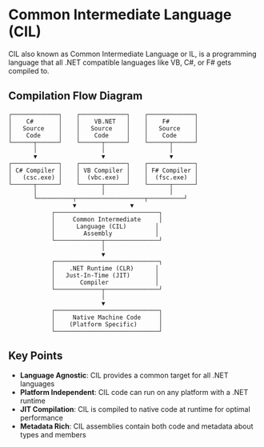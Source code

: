 # Common Intermediate Language (CIL)

CIL also known as Common Intermediate Language or IL, is a programming language that all .NET compatible languages like VB, C#, or F# gets compiled to.

## Compilation Flow Diagram

```
┌─────────────┐    ┌─────────────┐    ┌─────────────┐
│    C#       │    │    VB.NET   │    │    F#       │
│   Source    │    │   Source    │    │   Source    │
│    Code     │    │    Code     │    │    Code     │
└──────┬──────┘    └──────┬──────┘    └──────┬──────┘
       │                  │                  │
       ▼                  ▼                  ▼
┌─────────────┐    ┌─────────────┐    ┌─────────────┐
│ C# Compiler │    │ VB Compiler │    │ F# Compiler │
│   (csc.exe) │    │  (vbc.exe)  │    │  (fsc.exe)  │
└──────┬──────┘    └──────┬──────┘    └──────┬──────┘
       │                  │                  │
       └──────────┬───────────────────┬──────────┘
                  ▼               ▼
            ┌─────────────────────────────┐
            │     Common Intermediate     │
            │      Language (CIL)        │
            │        Assembly            │
            └─────────────┬───────────────┘
                          │
                          ▼
            ┌─────────────────────────────┐
            │    .NET Runtime (CLR)      │
            │   Just-In-Time (JIT)       │
            │       Compiler             │
            └─────────────┬───────────────┘
                          │
                          ▼
            ┌─────────────────────────────┐
            │     Native Machine Code     │
            │    (Platform Specific)      │
            └─────────────────────────────┘
```

## Key Points

- **Language Agnostic**: CIL provides a common target for all .NET languages
- **Platform Independent**: CIL code can run on any platform with a .NET runtime
- **JIT Compilation**: CIL is compiled to native code at runtime for optimal performance
- **Metadata Rich**: CIL assemblies contain both code and metadata about types and members